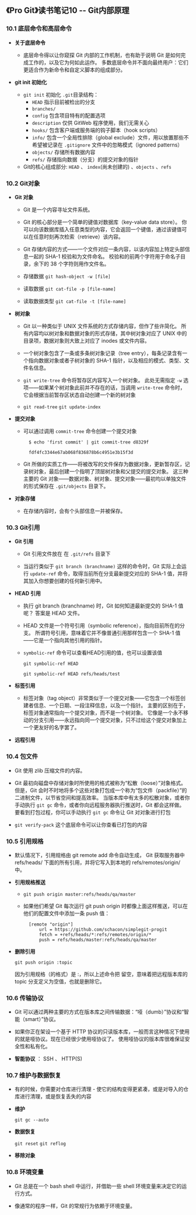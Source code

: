 ## 《Pro Git》读书笔记10 -- Git内部原理

### 10.1 底层命令和高层命令

* **关于底层命令**

	* 底层命令得以让你窥探 Git 内部的工作机制，也有助于说明 Git 是如何完成工作的，以及它为何如此运作。 多数底层命令并不面向最终用户：它们更适合作为新命令和自定义脚本的组成部分。
	
* **git init 初始化**

	* `git init` 初始化 `.git`目录结构：
		* `HEAD` 指示目前被检出的分支
		* `branches/`
		* `config` 包含项目特有的配置选项
		* `description` 仅供 GitWeb 程序使用，我们无需关心
		* `hooks/` 包含客户端或服务端的钩子脚本（hook scripts）
		* `info/` 包含一个全局性排除（global exclude）文件，用以放置那些不希望被记录在 `.gitignore` 文件中的忽略模式（ignored patterns）
		* `objects/` 存储所有数据内容
		* `refs/` 存储指向数据（分支）的提交对象的指针
	* Git的核心组成部分: `HEAD` 、 `index`(尚未创建的) 、`objects` 、`refs`

### 10.2 Git对象

* **Git 对象**
	* Git 是一个内容寻址文件系统。
	
	* Git 的核心部分是一个简单的键值对数据库（key-value data store）。 你可以向该数据库插入任意类型的内容，它会返回一个键值，通过该键值可以在任意时刻再次检索（retrieve）该内容。 
	
	* Git 存储内容的方式——一个文件对应一条内容，以该内容加上特定头部信息一起的 SHA-1 校验和为文件命名。 校验和的前两个字符用于命名子目录，余下的 38 个字符则用作文件名。
	
	* 存储数据  `git hash-object -w [file]`
	
	* 读取数据 `git cat-file -p [file-name]`
	
	* 读取数据类型  `git cat-file -t [file-name]`
	
* **树对象**

	* Git 以一种类似于 UNIX 文件系统的方式存储内容，但作了些许简化。 所有内容均以树对象和数据对象的形式存储，其中树对象对应了 UNIX 中的目录项，数据对象则大致上对应了 inodes 或文件内容。 
	
	* 一个树对象包含了一条或多条树对象记录（tree entry），每条记录含有一个指向数据对象或者子树对象的 SHA-1 指针，以及相应的模式、类型、文件名信息。
	
	* `git write-tree` 命令将暂存区内容写入一个树对象。 此处无需指定 `-w` 选项——如果某个树对象此前并不存在的话，当调用 `write-tree` 命令时，它会根据当前暂存区状态自动创建一个新的树对象 

	* `git read-tree`   `git update-index`
	
* **提交对象**

	* 可以通过调用 `commit-tree` 命令创建一个提交对象
		
			$ echo 'first commit' | git commit-tree d8329f
			
			fdf4fc3344e67ab068f836878b6c4951e3b15f3d
	* Git 所做的实质工作——将被改写的文件保存为数据对象，更新暂存区，记录树对象，最后创建一个指明了顶层树对象和父提交的提交对象。 这三种主要的 Git 对象——数据对象、树对象、提交对象——最初均以单独文件的形式保存在 `.git/objects` 目录下。 
	
* **对象存储**

	* 在存储内容时，会有个头部信息一并被保存。


### 10.3 Git引用

* **Git 引用**

	* Git 引用文件放在 在 `.git/refs` 目录下
	
	* 当运行类似于 `git branch (branchname)` 这样的命令时，Git 实际上会运行 `update-ref` 命令，取得当前所在分支最新提交对应的 SHA-1 值，并将其加入你想要创建的任何新引用中。

* **HEAD 引用**

	* 执行 git branch (branchname) 时，Git 如何知道最新提交的 SHA-1 值呢？ 答案是 HEAD 文件。
	
	* HEAD 文件是一个符号引用（symbolic reference），指向目前所在的分支。 所谓符号引用，意味着它并不像普通引用那样包含一个 SHA-1 值——它是一个指向其他引用的指针。
	
	* `symbolic-ref` 命令可以查看HEAD引用的值，也可以设置该值
	
		`git symbolic-ref HEAD`
		
		`git symbolic-ref HEAD refs/heads/test`
		
* **标签引用**

	* 标签对象（tag object）非常类似于一个提交对象——它包含一个标签创建者信息、一个日期、一段注释信息，以及一个指针。 主要的区别在于，标签对象通常指向一个提交对象，而不是一个树对象。 它像是一个永不移动的分支引用——永远指向同一个提交对象，只不过给这个提交对象加上一个更友好的名字罢了。

* **远程引用**

### 10.4 包文件

* Git 使用 zlib 压缩文件的内容。

* Git 最初向磁盘中存储对象时所使用的格式被称为“松散（loose）”对象格式。 但是，Git 会时不时地将多个这些对象打包成一个称为“包文件（packfile）”的二进制文件，以节省空间和提高效率。 当版本库中有太多的松散对象，或者你手动执行 `git gc` 命令，或者你向远程服务器执行推送时，Git 都会这样做。 要看到打包过程，你可以手动执行 `git gc` 命令让 Git 对对象进行打包

* `git verify-pack` 这个底层命令可以让你查看已打包的内容

### 10.5 引用规格

* 默认情况下，引用规格由 git remote add 命令自动生成， Git 获取服务器中 refs/heads/ 下面的所有引用，并将它写入到本地的 refs/remotes/origin/ 中。

* **引用规格推送**

	* `git push origin master:refs/heads/qa/master`
	
	* 如果他们希望 Git 每次运行 git push origin 时都像上面这样推送，可以在他们的配置文件中添加一条 push 值：
	
			[remote "origin"]
				url = https://github.com/schacon/simplegit-progit
				fetch = +refs/heads/*:refs/remotes/origin/*
				push = refs/heads/master:refs/heads/qa/master
* **删除引用**

	`git push origin :topic`
	
	因为引用规格（的格式）是 <src>:<dst>，所以上述命令把 <src> 留空，意味着把远程版本库的 topic 分支定义为空值，也就是删除它。


### 10.6 传输协议

* Git 可以通过两种主要的方式在版本库之间传输数据：“哑（dumb）”协议和“智能（smart）”协议。 

* 如果你正在架设一个基于 HTTP 协议的只读版本库，一般而言这种情况下使用的就是哑协议。现在已经很少使用哑协议了。 使用哑协议的版本库很难保证安全性和私有化。

* **智能协议** ： SSH 、 HTTP(S)

### 10.7 维护与数据恢复

* 有的时候，你需要对仓库进行清理 - 使它的结构变得更紧凑，或是对导入的仓库进行清理，或是恢复丢失的内容

* **维护**

	`git gc --auto`
	
* **数据恢复**

	`git reset`  `git reflog`
	
* **移除对象**

### 10.8 环境变量

* Git 总是在一个 bash shell 中运行，并借助一些 shell 环境变量来决定它的运行方式。

* 像通常的程序一样，Git 的常规行为依赖于环境变量。



